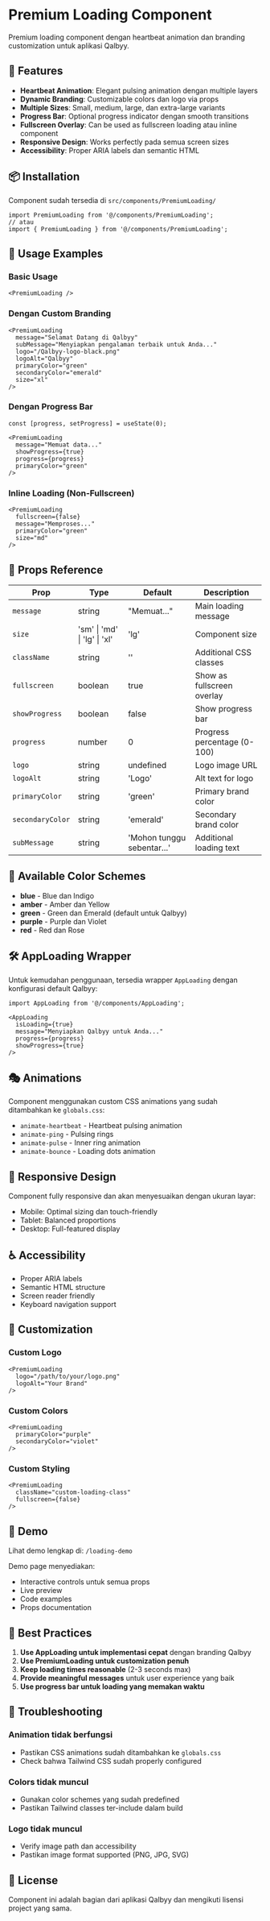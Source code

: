 # Premium Loading Component

Premium loading component dengan heartbeat animation dan branding customization untuk aplikasi Qalbyy.

## 🚀 Features

- **Heartbeat Animation**: Elegant pulsing animation dengan multiple layers
- **Dynamic Branding**: Customizable colors dan logo via props
- **Multiple Sizes**: Small, medium, large, dan extra-large variants
- **Progress Bar**: Optional progress indicator dengan smooth transitions
- **Fullscreen Overlay**: Can be used as fullscreen loading atau inline component
- **Responsive Design**: Works perfectly pada semua screen sizes
- **Accessibility**: Proper ARIA labels dan semantic HTML

## 📦 Installation

Component sudah tersedia di `src/components/PremiumLoading/`

```tsx
import PremiumLoading from '@/components/PremiumLoading';
// atau
import { PremiumLoading } from '@/components/PremiumLoading';
```

## 🎨 Usage Examples

### Basic Usage

```tsx
<PremiumLoading />
```

### Dengan Custom Branding

```tsx
<PremiumLoading
  message="Selamat Datang di Qalbyy"
  subMessage="Menyiapkan pengalaman terbaik untuk Anda..."
  logo="/Qalbyy-logo-black.png"
  logoAlt="Qalbyy"
  primaryColor="green"
  secondaryColor="emerald"
  size="xl"
/>
```

### Dengan Progress Bar

```tsx
const [progress, setProgress] = useState(0);

<PremiumLoading
  message="Memuat data..."
  showProgress={true}
  progress={progress}
  primaryColor="green"
/>
```

### Inline Loading (Non-Fullscreen)

```tsx
<PremiumLoading
  fullscreen={false}
  message="Memproses..."
  primaryColor="green"
  size="md"
/>
```

## 🎯 Props Reference

| Prop | Type | Default | Description |
|------|------|---------|-------------|
| `message` | string | "Memuat..." | Main loading message |
| `size` | 'sm' \| 'md' \| 'lg' \| 'xl' | 'lg' | Component size |
| `className` | string | '' | Additional CSS classes |
| `fullscreen` | boolean | true | Show as fullscreen overlay |
| `showProgress` | boolean | false | Show progress bar |
| `progress` | number | 0 | Progress percentage (0-100) |
| `logo` | string | undefined | Logo image URL |
| `logoAlt` | string | 'Logo' | Alt text for logo |
| `primaryColor` | string | 'green' | Primary brand color |
| `secondaryColor` | string | 'emerald' | Secondary brand color |
| `subMessage` | string | 'Mohon tunggu sebentar...' | Additional loading text |

## 🌈 Available Color Schemes

- **blue** - Blue dan Indigo
- **amber** - Amber dan Yellow  
- **green** - Green dan Emerald (default untuk Qalbyy)
- **purple** - Purple dan Violet
- **red** - Red dan Rose

## 🛠️ AppLoading Wrapper

Untuk kemudahan penggunaan, tersedia wrapper `AppLoading` dengan konfigurasi default Qalbyy:

```tsx
import AppLoading from '@/components/AppLoading';

<AppLoading
  isLoading={true}
  message="Menyiapkan Qalbyy untuk Anda..."
  progress={progress}
  showProgress={true}
/>
```

## 🎭 Animations

Component menggunakan custom CSS animations yang sudah ditambahkan ke `globals.css`:

- `animate-heartbeat` - Heartbeat pulsing animation
- `animate-ping` - Pulsing rings
- `animate-pulse` - Inner ring animation
- `animate-bounce` - Loading dots animation

## 📱 Responsive Design

Component fully responsive dan akan menyesuaikan dengan ukuran layar:

- Mobile: Optimal sizing dan touch-friendly
- Tablet: Balanced proportions
- Desktop: Full-featured display

## ♿ Accessibility

- Proper ARIA labels
- Semantic HTML structure
- Screen reader friendly
- Keyboard navigation support

## 🔧 Customization

### Custom Logo

```tsx
<PremiumLoading
  logo="/path/to/your/logo.png"
  logoAlt="Your Brand"
/>
```

### Custom Colors

```tsx
<PremiumLoading
  primaryColor="purple"
  secondaryColor="violet"
/>
```

### Custom Styling

```tsx
<PremiumLoading
  className="custom-loading-class"
  fullscreen={false}
/>
```

## 📄 Demo

Lihat demo lengkap di: `/loading-demo`

Demo page menyediakan:
- Interactive controls untuk semua props
- Live preview
- Code examples
- Props documentation

## 🎯 Best Practices

1. **Use AppLoading untuk implementasi cepat** dengan branding Qalbyy
2. **Use PremiumLoading untuk customization penuh**
3. **Keep loading times reasonable** (2-3 seconds max)
4. **Provide meaningful messages** untuk user experience yang baik
5. **Use progress bar untuk loading yang memakan waktu**

## 🐛 Troubleshooting

### Animation tidak berfungsi
- Pastikan CSS animations sudah ditambahkan ke `globals.css`
- Check bahwa Tailwind CSS sudah properly configured

### Colors tidak muncul
- Gunakan color schemes yang sudah predefined
- Pastikan Tailwind classes ter-include dalam build

### Logo tidak muncul
- Verify image path dan accessibility
- Pastikan image format supported (PNG, JPG, SVG)

## 📝 License

Component ini adalah bagian dari aplikasi Qalbyy dan mengikuti lisensi project yang sama.
